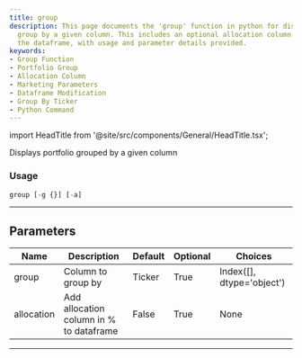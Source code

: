 ```yaml
---
title: group
description: This page documents the 'group' function in python for displaying a portfolio
  group by a given column. This includes an optional allocation column addition to
  the dataframe, with usage and parameter details provided.
keywords:
- Group Function
- Portfolio Group
- Allocation Column
- Marketing Parameters
- Dataframe Modification
- Group By Ticker
- Python Command
---
```


import HeadTitle from '@site/src/components/General/HeadTitle.tsx';

<HeadTitle title="portfolio/portfolio_analysis/group - Reference | OpenBB Terminal Docs" />

Displays portfolio grouped by a given column

### Usage

```python
group [-g {}] [-a]
```

---

## Parameters

| Name | Description | Default | Optional | Choices |
| ---- | ----------- | ------- | -------- | ------- |
| group | Column to group by | Ticker | True | Index([], dtype='object') |
| allocation | Add allocation column in % to dataframe | False | True | None |

---

